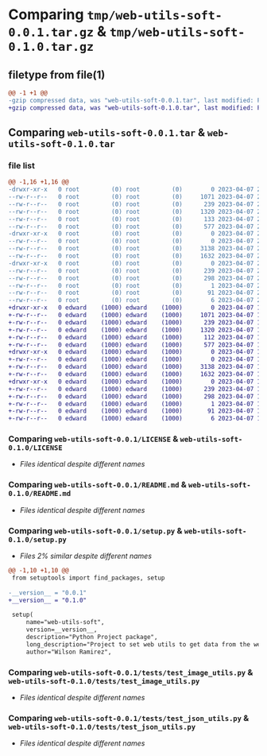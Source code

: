 # Comparing `tmp/web-utils-soft-0.0.1.tar.gz` & `tmp/web-utils-soft-0.1.0.tar.gz`

## filetype from file(1)

```diff
@@ -1 +1 @@
-gzip compressed data, was "web-utils-soft-0.0.1.tar", last modified: Fri Apr  7 20:18:29 2023, max compression
+gzip compressed data, was "web-utils-soft-0.1.0.tar", last modified: Fri Apr  7 19:36:44 2023, max compression
```

## Comparing `web-utils-soft-0.0.1.tar` & `web-utils-soft-0.1.0.tar`

### file list

```diff
@@ -1,16 +1,16 @@
-drwxr-xr-x   0 root         (0) root         (0)        0 2023-04-07 20:18:29.879753 web-utils-soft-0.0.1/
--rw-r--r--   0 root         (0) root         (0)     1071 2023-04-07 20:18:16.000000 web-utils-soft-0.0.1/LICENSE
--rw-r--r--   0 root         (0) root         (0)      239 2023-04-07 20:18:29.879753 web-utils-soft-0.0.1/PKG-INFO
--rw-r--r--   0 root         (0) root         (0)     1320 2023-04-07 20:18:16.000000 web-utils-soft-0.0.1/README.md
--rw-r--r--   0 root         (0) root         (0)      133 2023-04-07 20:18:29.879753 web-utils-soft-0.0.1/setup.cfg
--rw-r--r--   0 root         (0) root         (0)      577 2023-04-07 20:18:28.000000 web-utils-soft-0.0.1/setup.py
-drwxr-xr-x   0 root         (0) root         (0)        0 2023-04-07 20:18:29.875753 web-utils-soft-0.0.1/tests/
--rw-r--r--   0 root         (0) root         (0)        0 2023-04-07 20:18:16.000000 web-utils-soft-0.0.1/tests/__init__.py
--rw-r--r--   0 root         (0) root         (0)     3138 2023-04-07 20:18:16.000000 web-utils-soft-0.0.1/tests/test_image_utils.py
--rw-r--r--   0 root         (0) root         (0)     1632 2023-04-07 20:18:16.000000 web-utils-soft-0.0.1/tests/test_json_utils.py
-drwxr-xr-x   0 root         (0) root         (0)        0 2023-04-07 20:18:29.879753 web-utils-soft-0.0.1/web_utils_soft.egg-info/
--rw-r--r--   0 root         (0) root         (0)      239 2023-04-07 20:18:29.000000 web-utils-soft-0.0.1/web_utils_soft.egg-info/PKG-INFO
--rw-r--r--   0 root         (0) root         (0)      298 2023-04-07 20:18:29.000000 web-utils-soft-0.0.1/web_utils_soft.egg-info/SOURCES.txt
--rw-r--r--   0 root         (0) root         (0)        1 2023-04-07 20:18:29.000000 web-utils-soft-0.0.1/web_utils_soft.egg-info/dependency_links.txt
--rw-r--r--   0 root         (0) root         (0)       91 2023-04-07 20:18:29.000000 web-utils-soft-0.0.1/web_utils_soft.egg-info/entry_points.txt
--rw-r--r--   0 root         (0) root         (0)        6 2023-04-07 20:18:29.000000 web-utils-soft-0.0.1/web_utils_soft.egg-info/top_level.txt
+drwxr-xr-x   0 edward    (1000) edward    (1000)        0 2023-04-07 19:36:44.434732 web-utils-soft-0.1.0/
+-rw-r--r--   0 edward    (1000) edward    (1000)     1071 2023-04-07 14:32:33.000000 web-utils-soft-0.1.0/LICENSE
+-rw-r--r--   0 edward    (1000) edward    (1000)      239 2023-04-07 19:36:44.434732 web-utils-soft-0.1.0/PKG-INFO
+-rw-r--r--   0 edward    (1000) edward    (1000)     1320 2023-04-07 17:13:38.000000 web-utils-soft-0.1.0/README.md
+-rw-r--r--   0 edward    (1000) edward    (1000)      112 2023-04-07 19:36:44.434732 web-utils-soft-0.1.0/setup.cfg
+-rw-r--r--   0 edward    (1000) edward    (1000)      577 2023-04-07 19:36:26.000000 web-utils-soft-0.1.0/setup.py
+drwxr-xr-x   0 edward    (1000) edward    (1000)        0 2023-04-07 19:36:44.434732 web-utils-soft-0.1.0/tests/
+-rw-r--r--   0 edward    (1000) edward    (1000)        0 2023-04-07 14:14:51.000000 web-utils-soft-0.1.0/tests/__init__.py
+-rw-r--r--   0 edward    (1000) edward    (1000)     3138 2023-04-07 16:20:26.000000 web-utils-soft-0.1.0/tests/test_image_utils.py
+-rw-r--r--   0 edward    (1000) edward    (1000)     1632 2023-04-07 16:26:45.000000 web-utils-soft-0.1.0/tests/test_json_utils.py
+drwxr-xr-x   0 edward    (1000) edward    (1000)        0 2023-04-07 19:36:44.434732 web-utils-soft-0.1.0/web_utils_soft.egg-info/
+-rw-r--r--   0 edward    (1000) edward    (1000)      239 2023-04-07 19:36:44.000000 web-utils-soft-0.1.0/web_utils_soft.egg-info/PKG-INFO
+-rw-r--r--   0 edward    (1000) edward    (1000)      298 2023-04-07 19:36:44.000000 web-utils-soft-0.1.0/web_utils_soft.egg-info/SOURCES.txt
+-rw-r--r--   0 edward    (1000) edward    (1000)        1 2023-04-07 19:36:44.000000 web-utils-soft-0.1.0/web_utils_soft.egg-info/dependency_links.txt
+-rw-r--r--   0 edward    (1000) edward    (1000)       91 2023-04-07 19:36:44.000000 web-utils-soft-0.1.0/web_utils_soft.egg-info/entry_points.txt
+-rw-r--r--   0 edward    (1000) edward    (1000)        6 2023-04-07 19:36:44.000000 web-utils-soft-0.1.0/web_utils_soft.egg-info/top_level.txt
```

### Comparing `web-utils-soft-0.0.1/LICENSE` & `web-utils-soft-0.1.0/LICENSE`

 * *Files identical despite different names*

### Comparing `web-utils-soft-0.0.1/README.md` & `web-utils-soft-0.1.0/README.md`

 * *Files identical despite different names*

### Comparing `web-utils-soft-0.0.1/setup.py` & `web-utils-soft-0.1.0/setup.py`

 * *Files 2% similar despite different names*

```diff
@@ -1,10 +1,10 @@
 from setuptools import find_packages, setup
 
-__version__ = "0.0.1"
+__version__ = "0.1.0"
 
 setup(
     name="web-utils-soft",
     version=__version__,
     description="Python Project package",
     long_description="Project to set web utils to get data from the web",
     author="Wilson Ramirez",
```

### Comparing `web-utils-soft-0.0.1/tests/test_image_utils.py` & `web-utils-soft-0.1.0/tests/test_image_utils.py`

 * *Files identical despite different names*

### Comparing `web-utils-soft-0.0.1/tests/test_json_utils.py` & `web-utils-soft-0.1.0/tests/test_json_utils.py`

 * *Files identical despite different names*

